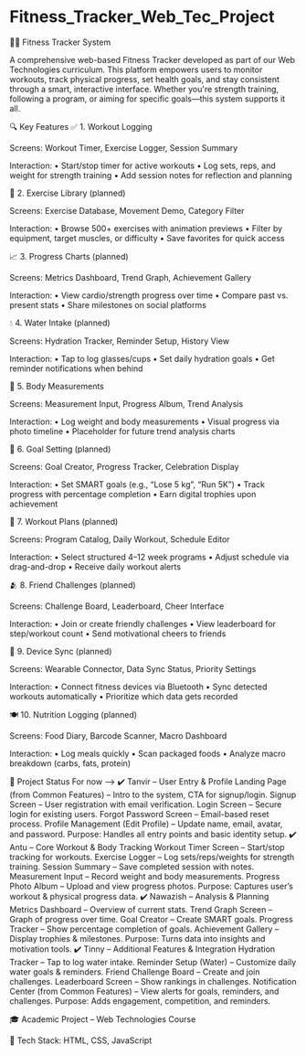 # Fitness_Tracker_Web_Tec_Project
🏋️‍♀️ Fitness Tracker System

A comprehensive web-based Fitness Tracker developed as part of our Web Technologies curriculum. This platform empowers users to monitor workouts, track physical progress, set health goals, and stay consistent through a smart, interactive interface. Whether you're strength training, following a program, or aiming for specific goals—this system supports it all.

🔍 Key Features
✅ 1. Workout Logging

Screens: Workout Timer, Exercise Logger, Session Summary

Interaction:
• Start/stop timer for active workouts
• Log sets, reps, and weight for strength training
• Add session notes for reflection and planning

🧠 2. Exercise Library (planned)

Screens: Exercise Database, Movement Demo, Category Filter

Interaction:
• Browse 500+ exercises with animation previews
• Filter by equipment, target muscles, or difficulty
• Save favorites for quick access

📈 3. Progress Charts (planned)

Screens: Metrics Dashboard, Trend Graph, Achievement Gallery

Interaction:
• View cardio/strength progress over time
• Compare past vs. present stats
• Share milestones on social platforms

💧 4. Water Intake (planned)

Screens: Hydration Tracker, Reminder Setup, History View

Interaction:
• Tap to log glasses/cups
• Set daily hydration goals
• Get reminder notifications when behind

📏 5. Body Measurements

Screens: Measurement Input, Progress Album, Trend Analysis

Interaction:
• Log weight and body measurements
• Visual progress via photo timeline
• Placeholder for future trend analysis charts

🎯 6. Goal Setting (planned)

Screens: Goal Creator, Progress Tracker, Celebration Display

Interaction:
• Set SMART goals (e.g., “Lose 5 kg”, “Run 5K”)
• Track progress with percentage completion
• Earn digital trophies upon achievement

📅 7. Workout Plans (planned)

Screens: Program Catalog, Daily Workout, Schedule Editor

Interaction:
• Select structured 4–12 week programs
• Adjust schedule via drag-and-drop
• Receive daily workout alerts

🫂 8. Friend Challenges (planned)

Screens: Challenge Board, Leaderboard, Cheer Interface

Interaction:
• Join or create friendly challenges
• View leaderboard for step/workout count
• Send motivational cheers to friends

🔗 9. Device Sync (planned)

Screens: Wearable Connector, Data Sync Status, Priority Settings

Interaction:
• Connect fitness devices via Bluetooth
• Sync detected workouts automatically
• Prioritize which data gets recorded

🍽️ 10. Nutrition Logging (planned)

Screens: Food Diary, Barcode Scanner, Macro Dashboard

Interaction:
• Log meals quickly
• Scan packaged foods
• Analyze macro breakdown (carbs, fats, protein)

📁 Project Status
For now -->
✔️ Tanvir – User Entry & Profile Landing Page (from Common Features) – Intro to the system, CTA for signup/login. Signup Screen – User registration with email verification. Login Screen – Secure login for existing users. Forgot Password Screen – Email-based reset process. Profile Management (Edit Profile) – Update name, email, avatar, and password. Purpose: Handles all entry points and basic identity setup. 
✔️ Antu – Core Workout & Body Tracking Workout Timer Screen – Start/stop tracking for workouts. Exercise Logger – Log sets/reps/weights for strength training. Session Summary – Save completed session with notes. Measurement Input – Record weight and body measurements. Progress Photo Album – Upload and view progress photos. Purpose: Captures user’s workout & physical progress data. 
✔️ Nawazish – Analysis & Planning Metrics Dashboard – Overview of current stats. Trend Graph Screen – Graph of progress over time. Goal Creator – Create SMART goals. Progress Tracker – Show percentage completion of goals. Achievement Gallery – Display trophies & milestones. Purpose: Turns data into insights and motivation tools. 
✔️ Tinny – Additional Features & Integration Hydration Tracker – Tap to log water intake. Reminder Setup (Water) – Customize daily water goals & reminders. Friend Challenge Board – Create and join challenges. Leaderboard Screen – Show rankings in challenges. Notification Center (from Common Features) – View alerts for goals, reminders, and challenges. Purpose: Adds engagement, competition, and reminders.

🎓 Academic Project – Web Technologies Course

🔧 Tech Stack:
HTML, CSS, JavaScript
